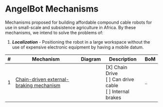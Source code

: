 <title>AngelBot Mechanisms</title>
<meta name="description" content="Mechanisms proposed for building affordable compound cable robots for use in small-scale and subsistence agriculture in Africa.">
<meta name="author" content="Brian Onang'o">

# AngelBot Mechanisms

Mechanisms proposed for building affordable compound cable robots for use in small-scale and subsistence agriculture in Africa. By these mechanisms, we intend to solve the problems of:
1. ***Localization*** - Positioning the robot in a large workspace without the use of expensive electronic equipment by having a mobile datum.

|#|Mechanism|Diagram|Description |BoM |
|--|--------|-------|------------|-----|
|1 | [Chain-driven external-braking mechanism](mechanisms/chain-driven-external-breaking-mechanism)| |[X] Chain Drive <br> [ ] Can drive cable <br>[ ] Internal brakes | .. |
